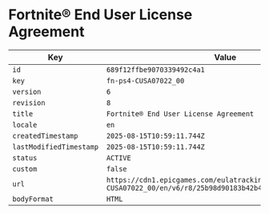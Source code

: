 # Fortnite® End User License Agreement

| Key | Value |
| --- | ----- |
| `id` | `689f12ffbe9070339492c4a1` |
| `key` | `fn-ps4-CUSA07022_00` |
| `version` | `6` |
| `revision` | `8` |
| `title` | `Fortnite® End User License Agreement` |
| `locale` | `en` |
| `createdTimestamp` | `2025-08-15T10:59:11.744Z` |
| `lastModifiedTimestamp` | `2025-08-15T10:59:11.744Z` |
| `status` | `ACTIVE` |
| `custom` | `false` |
| `url` | `https://cdn1.epicgames.com/eulatracking-download/fn-ps4-CUSA07022_00/en/v6/r8/25b98d90183b42b4793343811d4ce89f.pdf` |
| `bodyFormat` | `HTML` |
